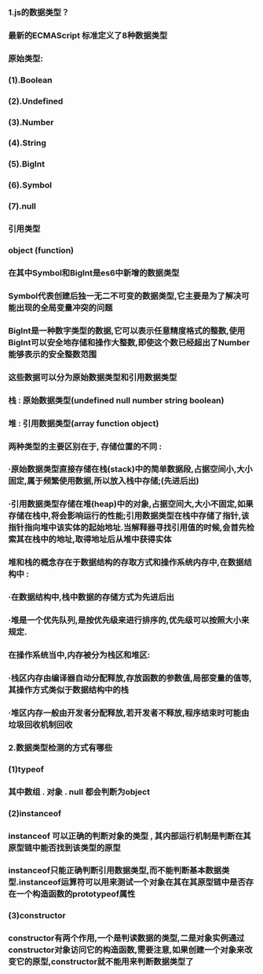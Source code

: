 ### 1.js的数据类型？
### 最新的ECMAScript 标准定义了8种数据类型 
### 原始类型:
### (1).Boolean 
### (2).Undefined
### (3).Number
### (4).String
### (5).Biglnt
### (6).Symbol
### (7).null
### 引用类型
### object (function)
### 在其中Symbol和Biglnt是es6中新增的数据类型
### Symbol代表创建后独一无二不可变的数据类型,它主要是为了解决可能出现的全局变量冲突的问题
### Biglnt是一种数字类型的数据,它可以表示任意精度格式的整数,使用Biglnt可以安全地存储和操作大整数,即使这个数已经超出了Number能够表示的安全整数范围
### 这些数据可以分为原始数据类型和引用数据类型
### 栈 : 原始数据类型(undefined null number string boolean)
### 堆 : 引用数据类型(array function object)
### 两种类型的主要区别在于, 存储位置的不同 :
### ·原始数据类型直接存储在栈(stack)中的简单数据段,占据空间小,大小固定,属于频繁使用数据,所以放入栈中存储;(先进后出)
### ·引用数据类型存储在堆(heap)中的对象,占据空间大,大小不固定,如果存储在栈中,将会影响运行的性能;引用数据类型在栈中存储了指针,该指针指向堆中该实体的起始地址.当解释器寻找引用值的时候,会首先检索其在栈中的地址,取得地址后从堆中获得实体
### 堆和栈的概念存在于数据结构的存取方式和操作系统内存中,在数据结构中 : 
### ·在数据结构中,栈中数据的存储方式为先进后出
### ·堆是一个优先队列,是按优先级来进行排序的,优先级可以按照大小来规定.
### 在操作系统当中,内存被分为栈区和堆区:
### ·栈区内存由编译器自动分配释放,存放函数的参数值,局部变量的值等,其操作方式类似于数据结构中的栈
### ·堆区内存一般由开发者分配释放,若开发者不释放,程序结束时可能由垃圾回收机制回收



### 2.数据类型检测的方式有哪些 
### (1)typeof
### 其中数组 . 对象 . null 都会判断为object
### (2)instanceof
### instanceof 可以正确的判断对象的类型 , 其内部运行机制是判断在其原型链中能否找到该类型的原型
### instanceof只能正确判断引用数据类型,而不能判断基本数据类型.instanceof运算符可以用来测试一个对象在其在其原型链中是否存在一个构造函数的prototypeof属性
### (3)constructor
### constructor有两个作用,一个是判读数据的类型,二是对象实例通过constructor对象访问它的构造函数,需要注意,如果创建一个对象来改变它的原型,constructor就不能用来判断数据类型了
### 
###
###
### 
###
###
### 
###
###
### 
###
###
### 
###
###
### 
###
###
### 
###
###
### 
###
###
### 
###
###
### 
###
###
### 
###
###
